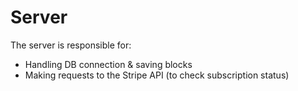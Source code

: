 # Server

The server is responsible for:

- Handling DB connection & saving blocks
- Making requests to the Stripe API (to check subscription status)
